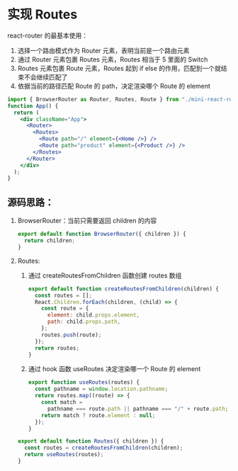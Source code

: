 # 实现 Routes

react-router 的最基本使用：

1. 选择一个路由模式作为 Router 元素，表明当前是一个路由元素
2. 通过 Router 元素包裹 Routes 元素，Routes 相当于 5 里面的 Switch
3. Routes 元素包裹 Route 元素，Routes 起到 if else 的作用，匹配到一个就结束不会继续匹配了
4. 依据当前的路径匹配 Route 的 path，决定渲染哪个 Route 的 element

```jsx
import { BrowserRouter as Router, Routes, Route } from "./mini-react-router";
function App() {
  return (
    <div className="App">
      <Router>
        <Routes>
          <Route path="/" element={<Home />} />
          <Route path="product" element={<Product />} />
        </Routes>
      </Router>
    </div>
  );
}
```

## 源码思路：

1. BrowserRouter：当前只需要返回 children 的内容
   ```jsx
   export default function BrowserRouter({ children }) {
     return children;
   }
   ```
2. Routes:

   1. 通过 createRoutesFromChildren 函数创建 routes 数组

      ```jsx
      export default function createRoutesFromChildren(children) {
        const routes = [];
        React.Children.forEach(children, (child) => {
          const route = {
            element: child.props.element,
            path: child.props.path,
          };
          routes.push(route);
        });
        return routes;
      }
      ```

   2. 通过 hook 函数 useRoutes 决定渲染哪一个 Route 的 element

      ```jsx
      export function useRoutes(routes) {
        const pathname = window.location.pathname;
        return routes.map((route) => {
          const match =
            pathname === route.path || pathname === "/" + route.path;
          return match ? route.element : null;
        });
      }
      ```

   ```jsx
   export default function Routes({ children }) {
     const routes = createRoutesFromChildren(children);
     return useRoutes(routes);
   }
   ```
